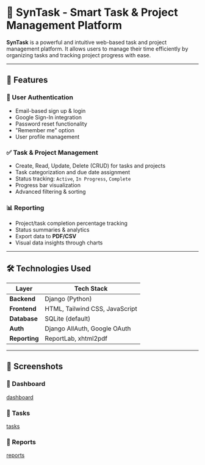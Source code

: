 # 🌟 SynTask - Smart Task & Project Management Platform




**SynTask** is a powerful and intuitive web-based task and project management platform. It allows users to manage their time efficiently by organizing tasks and tracking project progress with ease.

---

## 🚀 Features

### 🔐 User Authentication
- Email-based sign up & login
- Google Sign-In integration
- Password reset functionality
- "Remember me" option
- User profile management

### ✅ Task & Project Management
- Create, Read, Update, Delete (CRUD) for tasks and projects
- Task categorization and due date assignment
- Status tracking: `Active`, `In Progress`, `Complete`
- Progress bar visualization
- Advanced filtering & sorting

### 📊 Reporting
- Project/task completion percentage tracking
- Status summaries & analytics
- Export data to **PDF/CSV**
- Visual data insights through charts

---

## 🛠 Technologies Used

| Layer       | Tech Stack                         |
|-------------|-------------------------------------|
| **Backend** | Django (Python)                    |
| **Frontend**| HTML, Tailwind CSS, JavaScript     |
| **Database**| SQLite (default)                   |
| **Auth**    | Django AllAuth, Google OAuth       |
| **Reporting**| ReportLab, xhtml2pdf               |

---


## 📸 Screenshots

### 🔹 Dashboard
[dashboard](https://github.com/user-attachments/assets/1a02424d-c9dc-413c-a7ec-2cacba1e2cbe)


### 🔹 Tasks
[tasks](https://github.com/user-attachments/assets/988267de-436f-47f5-a0b5-dcdc34b78763)


### 🔹 Reports
[reports](https://github.com/user-attachments/assets/ae7eaf8e-ece9-47ce-b176-cf5e145be775)

